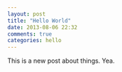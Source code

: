 ```yaml
---
layout: post
title: "Hello World"
date: 2013-08-06 22:32
comments: true
categories: hello
---
```


This is a new post about things. Yea.
